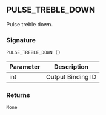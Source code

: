 ## PULSE\_TREBLE\_DOWN

Pulse treble down.


### Signature

`PULSE_TREBLE_DOWN ()`


| Parameter | Description |
| --- | --- |
| int | Output Binding ID |


### Returns

`None`